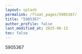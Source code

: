 ```yaml
---
layout: splash
permalink: /float_pages/5905367/
title: "5905367"
author_profile: false
last_modified_at: 2025-06-13
toc: false
---
```

 
5905367
